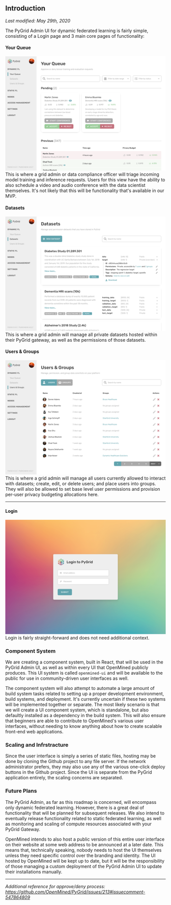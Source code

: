 ## Introduction

_Last modified: May 29th, 2020_

The PyGrid Admin UI for dynamic federated learning is fairly simple, consisting of a Login page and 3 main core pages of functionality:

#### Your Queue
![Your Queue](../images/pygrid-admin/your-queue.png)
This is where a grid admin or data compliance officer will triage incoming model training and inference requests. Users for this view have the ability to also schedule a video and audio conference with the data scientist themselves. It's not likely that this will be functionality that's available in our MVP.

#### Datasets
![Datasets](../images/pygrid-admin/datasets.png)
This is where a grid admin will manage all private datasets hosted within their PyGrid gateway, as well as the permissions of those datasets.

#### Users & Groups
![Users & Groups](../images/pygrid-admin/users-and-groups.png)
This is where a grid admin will manage all users currently allowed to interact with datasets; create, edit, or delete users; and place users into groups. They will also be allowed to set base level user permissions and provision per-user privacy budgeting allocations here.

---

#### Login
![Login](../images/pygrid-admin/login.png)
Login is fairly straight-forward and does not need additional context.

### Component System
We are creating a component system, built in React, that will be used in the PyGrid Admin UI, as well as within every UI that OpenMined publicly produces. This UI system is called `openmined-ui` and will be available to the public for use in community-driven user interfaces as well.

The component system will also attempt to automate a large amount of build system tasks related to setting up a proper development environment, build systems, and deployment. It's currently uncertain if these two systems will be implemented together or separate. The most likely scenario is that we will create a UI component system, which is standalone, but also defaultly installed as a dependency in the build system. This will also ensure that beginners are able to contribute to OpenMined's various user interfaces, without needing to know anything about how to create scalable front-end web applications.

### Scaling and Infrstracture
Since the user interface is simply a series of static files, hosting may be done by cloning the Github project to any file server. If the network administrator prefers, they may also use any of the various one-click deploy buttons in the Github project. Since the UI is separate from the PyGrid application entirely, the scaling concerns are separated.

### Future Plans
The PyGrid Admin, as far as this roadmap is concerned, will encompass only dynamic federated learning. However, there is a great deal of functionality that will be planned for subsequent releases. We also intend to eventually release functionality related to static federated learning, as well as monitoring and scaling of compute resources associated with your PyGrid Gateway.

OpenMined intends to also host a public version of this entire user interface on their website at some web address to be announced at a later date. This means that, technically speaking, nobody needs to host the UI themselves unless they need specific control over the branding and identity. The UI hosted by OpenMined will be kept up to date, but it will be the responsibility of those managing a custom deployment of the PyGrid Admin UI to update their installations manually.

---

_Additional reference for approve/deny process: https://github.com/OpenMined/PyGrid/issues/213#issuecomment-547864809_